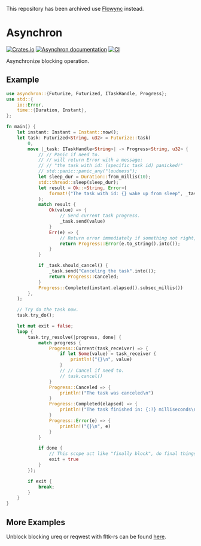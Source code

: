 This repository has been archived use [Flowync](https://github.com/Ar37-rs/flowync) instead.

# Asynchron
[![Crates.io](https://img.shields.io/crates/v/asynchron.svg)](https://crates.io/crates/asynchron)
[![Asynchron documentation](https://docs.rs/asynchron/badge.svg)](https://docs.rs/asynchron)
[![CI](https://github.com/Ar37-rs/asynchron/actions/workflows/ci.yml/badge.svg)](https://github.com/Ar37-rs/asynchron/actions/workflows/ci.yml)

Asynchronize blocking operation.

## Example

```rust
use asynchron::{Futurize, Futurized, ITaskHandle, Progress};
use std::{
    io::Error,
    time::{Duration, Instant},
};

fn main() {
    let instant: Instant = Instant::now();
    let task: Futurized<String, u32> = Futurize::task(
        0,
        move |_task: ITaskHandle<String>| -> Progress<String, u32> {
            // // Panic if need to.
            // // will return Error with a message:
            // // "the task with id: (specific task id) panicked!"
            // std::panic::panic_any("loudness");
            let sleep_dur = Duration::from_millis(10);
            std::thread::sleep(sleep_dur);
            let result = Ok::<String, Error>(
                format!("The task with id: {} wake up from sleep", _task.id()).into(),
            );
            match result {
                Ok(value) => {
                    // Send current task progress.
                    _task.send(value)
                }
                Err(e) => {
                    // Return error immediately if something not right, for example:
                    return Progress::Error(e.to_string().into());
                }
            }

            if _task.should_cancel() {
                _task.send("Canceling the task".into());
                return Progress::Canceled;
            }
            Progress::Completed(instant.elapsed().subsec_millis())
        },
    );

    // Try do the task now.
    task.try_do();

    let mut exit = false;
    loop {
        task.try_resolve(|progress, done| {
            match progress {
                Progress::Current(task_receiver) => {
                    if let Some(value) = task_receiver {
                        println!("{}\n", value)
                    }
                    // // Cancel if need to.
                    // task.cancel()
                }
                Progress::Canceled => {
                    println!("The task was canceled\n")
                }
                Progress::Completed(elapsed) => {
                    println!("The task finished in: {:?} milliseconds\n", elapsed)
                }
                Progress::Error(e) => {
                    println!("{}\n", e)
                }
            }

            if done {
                // This scope act like "finally block", do final things here.
                exit = true
            }
        });

        if exit {
            break;
        }
    }
}
```

## More Examples

Unblock blocking ureq or reqwest with fltk-rs can be found [here](https://github.com/Ar37-rs/asynchron/tree/main/examples).
